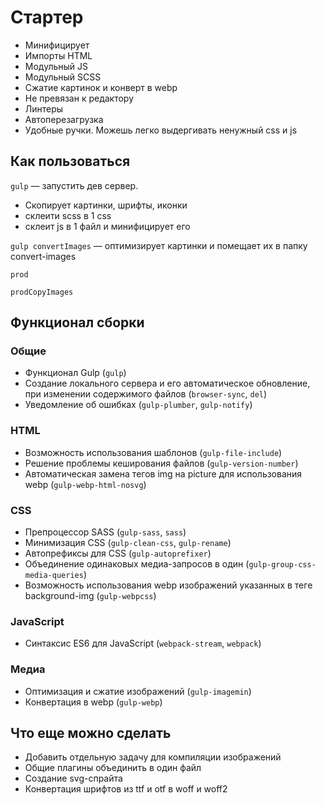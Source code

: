 # Стартер

- Минифицирует
- Импорты HTML
- Модульный JS
- Модульный SCSS
- Сжатие картинок и конверт в webp
- Не превязан к редактору
- Линтеры
- Автоперезагрузка
- Удобные ручки. Можешь легко выдергивать ненужный css и js

## Как пользоваться

`gulp` — запустить дев сервер.

- Скопирует картинки, шрифты, иконки
- склеити scss в 1 css
- склеит js в 1 файл и минифицирует его

`gulp convertImages` — оптимизирует картинки и помещает их в папку convert-images

`prod`

`prodCopyImages`

## Функционал сборки

### Общие

- Функционал Gulp (`gulp`)
- Создание локального сервера и его автоматическое обновление, при изменении содержимого файлов (`browser-sync`, `del`)
- Уведомление об ошибках (`gulp-plumber`, `gulp-notify`)

### HTML

- Возможность использования шаблонов (`gulp-file-include`)
- Решение проблемы кеширования файлов (`gulp-version-number`)
- Автоматическая замена тегов img на picture для использования webp (`gulp-webp-html-nosvg`)

### CSS

- Препроцессор SASS (`gulp-sass`, `sass`)
- Минимизация CSS (`gulp-clean-css`, `gulp-rename`)
- Автопрефиксы для CSS (`gulp-autoprefixer`)
- Объединение одинаковых медиа-запросов в один (`gulp-group-css-media-queries`)
- Возможность использования webp изображений указанных в теге background-img (`gulp-webpcss`)

### JavaScript

- Синтаксис ES6 для JavaScript (`webpack-stream`, `webpack`)

### Медиа

- Оптимизация и сжатие изображений (`gulp-imagemin`)
- Конвертация в webp (`gulp-webp`)

## Что еще можно сделать

- Добавить отдельную задачу для компиляции изображений
- Общие плагины объединить в один файл
- Создание svg-спрайта
- Конвертация шрифтов из ttf и otf в woff и woff2
